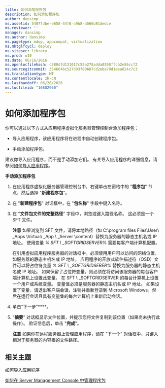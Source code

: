 ```yaml
---
title: 如何添加程序包
description: 如何添加程序包
author: dansimp
ms.assetid: 5407fdbe-e658-44f6-a9b8-a566b81dedce
ms.reviewer: ''
manager: dansimp
ms.author: dansimp
ms.pagetype: mdop, appcompat, virtualization
ms.mktglfcycl: deploy
ms.sitesec: library
ms.prod: w10
ms.date: 06/16/2016
ms.openlocfilehash: c580d7d131017c52e278adda0208ffcb2e86ccf2
ms.sourcegitcommit: 354664bc527d93f80687cd2eba70d1eea024c7c3
ms.translationtype: MT
ms.contentlocale: zh-CN
ms.lasthandoff: 06/26/2020
ms.locfileid: "10802960"
---
```

# 如何添加程序包


你可以通过以下方式从应用程序虚拟化服务器管理控制台添加程序包：

-   导入应用程序，该应用程序将在进程中自动创建程序包。

-   手动添加程序包。

建议你导入应用程序，而不是手动添加它们。 有关导入应用程序的详细信息，请参阅[如何导入应用程序](how-to-import-an-applicationserver.md)。

**手动添加程序包**

1.  在应用程序虚拟化服务器管理控制台中，右键单击左窗格中的 "**程序包**" 节点，然后选择 "**新建程序包**"。

2.  在 "**新建程序包**" 对话框中，在 "**包名称**" 字段中键入名称。

3.  在 "**文件包文件的完整路径**" 字段中，浏览或键入路径名称。 这必须是一个 SFT 文件。

    **注意** 如果浏览到 SFT 文件，请将本地路径（如 C:\\program files Files\\User\ _Apps \\Virtual\ _App \ _Server \\content）替换为服务器的静态主机名或 IP 地址。 使用变量 *% SFT \ _SOFTGRIDSERVER%* 需要每客户端计算机配置。

    在引用虚拟应用程序服务器的对话框中，必须使用用户可以访问的网络位置，如服务器的静态主机名或 IP 地址。 应用程序的开放式软件描述符（OSD）文件可以将占位符变量 *% SFT \ _SOFTGRIDSERER%* 替换为服务器的静态主机名或 IP 地址。 如果保留了占位符变量，则必须在将访问该服务器的每台客户端计算机上设置此变量。 在 SFT \ _SOFTGRIDSERVER 的每台计算机上设置一个用户或系统变量。 变量值必须是服务器的静态主机名或 IP 地址。 如果设置了变量，请退出客户端会话，注销并重新登录到 Microsoft Windows，然后在运行会话且具有变量集的每台计算机上重新启动会话。

     

4.  单击“下一步”****。

5.  "**摘要**" 对话框显示文件位置，并提示您将文件复制到该位置（如果尚未执行此操作）。 验证信息后，单击 "**完成**"。

    **注意** 如果你在远程服务器上管理应用程序，请在 "下一个" 对话框中，只键入相对于服务器的内容根的文件路径。

     

## 相关主题


[如何导入应用程序](how-to-import-an-applicationserver.md)

[如何在 Server Management Console 中管理程序包](how-to-manage-packages-in-the-server-management-console.md)

 

 





